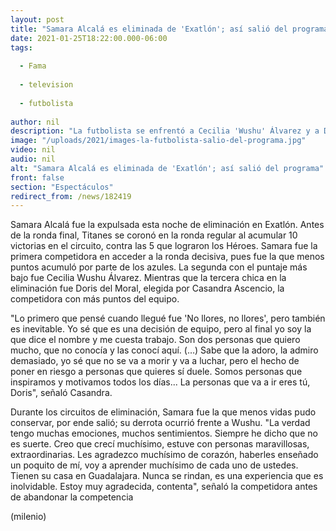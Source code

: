 ```yaml
---
layout: post
title: "Samara Alcalá es eliminada de 'Exatlón'; así salió del programa"
date: 2021-01-25T18:22:00.000-06:00
tags:
  
  - Fama
  
  - television
  
  - futbolista
  
author: nil
description: "La futbolista se enfrentó a Cecilia 'Wushu' Álvarez y a Doris del Moral en la ronda final. "
image: "/uploads/2021/images-la-futbolista-salio-del-programa.jpg"
video: nil
audio: nil
alt: "Samara Alcalá es eliminada de 'Exatlón'; así salió del programa"
front: false
section: "Espectáculos"
redirect_from: /news/182419
---
```


Samara Alcalá fue la expulsada esta noche de eliminación en Exatlón. Antes de la ronda final, Titanes se coronó en la ronda regular al acumular 10 victorias en el circuito, contra las 5 que lograron los Héroes.  Samara fue la primera competidora en acceder a la ronda decisiva, pues fue la que menos puntos acumuló por parte de los azules. La segunda con el puntaje más bajo fue Cecilia Wushu Álvarez. Mientras que la tercera chica en la eliminación fue Doris del Moral, elegida por Casandra Ascencio, la competidora con más puntos del equipo. 

"Lo primero que pensé cuando llegué fue 'No llores, no llores', pero también es inevitable. Yo sé que es una decisión de equipo, pero al final yo soy la que dice el nombre y me cuesta trabajo. Son dos personas que quiero mucho, que no conocía y las conocí aquí. (…) Sabe que la adoro, la admiro demasiado, yo sé que no se va a morir y va a luchar, pero el hecho de poner en riesgo a personas que quieres sí duele. Somos personas que inspiramos y motivamos todos los días... La personas que va a ir eres tú, Doris", señaló Casandra. 

Durante los circuitos de eliminación, Samara fue la que menos vidas pudo conservar, por ende salió; su derrota ocurrió frente a Wushu.  "La verdad tengo muchas emociones, muchos sentimientos. Siempre he dicho que no es suerte. Creo que crecí muchísimo, estuve con personas maravillosas, extraordinarias. Les agradezco muchísimo de corazón, haberles enseñado un poquito de mí, voy a aprender muchísimo de cada uno de ustedes. Tienen su casa en Guadalajara. Nunca se rindan, es una experiencia que es inolvidable. Estoy muy agradecida, contenta", señaló la competidora antes de abandonar la competencia 

(milenio)
